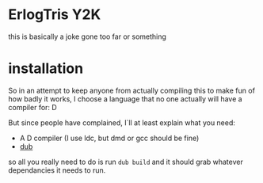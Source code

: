 # ErlogTris Y2K
this is basically a joke gone too far or something


# installation
So in an attempt to keep anyone from actually compiling this to make fun of how
badly it works, I choose a language that no one actually will have a compiler
for: D

But since people have complained, I`ll at least explain what you need:
* A D compiler (I use ldc, but dmd or gcc should be fine)
* [dub](http://code.dlang.org/download)

so all you really need to do is run `dub build` and it should grab whatever
dependancies it needs to run.



